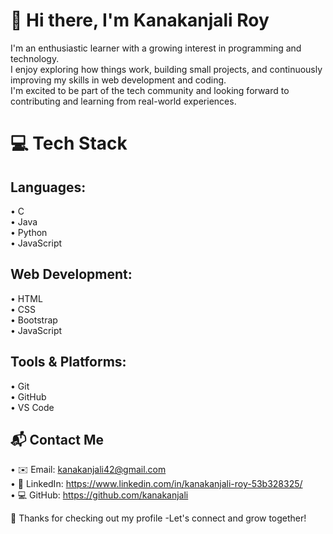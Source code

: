 # 👋 Hi there, I'm Kanakanjali Roy

I'm an enthusiastic learner with a growing interest in programming and technology.  
I enjoy exploring how things work, building small projects, and continuously improving my skills in web development and coding.  
I'm excited to be part of the tech community and looking forward to contributing and learning from real-world experiences.


# 💻 Tech Stack

## **Languages:**
• C  
• Java  
• Python  
• JavaScript

## **Web Development:**
• HTML  
• CSS  
• Bootstrap  
• JavaScript  

## **Tools & Platforms:**
• Git  
• GitHub  
• VS Code  

## 📬 Contact Me

• ✉️ Email: kanakanjali42@gmail.com  
• 🔗 LinkedIn: https://www.linkedin.com/in/kanakanjali-roy-53b328325/  
• 💻 GitHub: https://github.com/kanakanjali

🌟 Thanks for checking out my profile -Let's connect and grow together!



